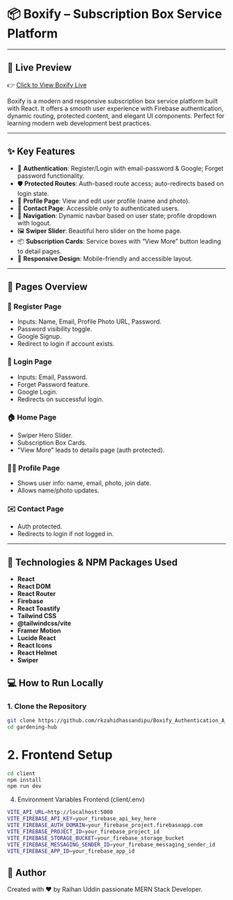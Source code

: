 # 📦 Boxify – Subscription Box Service Platform


---

## 🔗 Live Preview

👉 [Click to View Boxify Live](https://subscriptionbox-34c8e.web.app/)




Boxify is a modern and responsive subscription box service platform built with React. It offers a smooth user experience with Firebase authentication, dynamic routing, protected content, and elegant UI components. Perfect for learning modern web development best practices.

---

## ✨ Key Features

- 🔐 **Authentication**: Register/Login with email-password & Google; Forget password functionality.
- 🛡 **Protected Routes**: Auth-based route access; auto-redirects based on login state.
- 🧾 **Profile Page**: View and edit user profile (name and photo).
- 💌 **Contact Page**: Accessible only to authenticated users.
- 🧭 **Navigation**: Dynamic navbar based on user state; profile dropdown with logout.
- 🖼 **Swiper Slider**: Beautiful hero slider on the home page.
- 📦 **Subscription Cards**: Service boxes with “View More” button leading to detail pages.
- 📱 **Responsive Design**: Mobile-friendly and accessible layout.

---

## 🧪 Pages Overview

### 🔐 Register Page
- Inputs: Name, Email, Profile Photo URL, Password.
- Password visibility toggle.
- Google Signup.
- Redirect to login if account exists.

### 🔐 Login Page
- Inputs: Email, Password.
- Forget Password feature.
- Google Login.
- Redirects on successful login.

### 🏠 Home Page
- Swiper Hero Slider.
- Subscription Box Cards.
- "View More" leads to details page (auth protected).

### 🧑‍💼 Profile Page
- Shows user info: name, email, photo, join date.
- Allows name/photo updates.

### ✉️ Contact Page
- Auth protected.
- Redirects to login if not logged in.

---

## 🚀 Technologies & NPM Packages Used

- **React**
- **React DOM**
- **React Router**
- **Firebase**
- **React Toastify**
- **Tailwind CSS**
- **@tailwindcss/vite**
- **Framer Motion**
- **Lucide React**
- **React Icons**
- **React Helmet**
- **Swiper**


## 💻 How to Run Locally

### 1. Clone the Repository

```bash
git clone https://github.com/rkzahidhassandipu/Boxify_Authentication_A_9.git
cd gardening-hub
```

# 2. Frontend Setup

```bash
cd client
npm install
npm run dev
```

4. Environment Variables
Frontend (client/.env)
```bash
VITE_API_URL=http://localhost:5000
VITE_FIREBASE_API_KEY=your_firebase_api_key_here
VITE_FIREBASE_AUTH_DOMAIN=your_firebase_project.firebaseapp.com
VITE_FIREBASE_PROJECT_ID=your_firebase_project_id
VITE_FIREBASE_STORAGE_BUCKET=your_firebase_storage_bucket
VITE_FIREBASE_MESSAGING_SENDER_ID=your_firebase_messaging_sender_id
VITE_FIREBASE_APP_ID=your_firebase_app_id
```

## 📣 Author

Created with ❤️ by Raihan Uddin passionate MERN Stack Developer.
